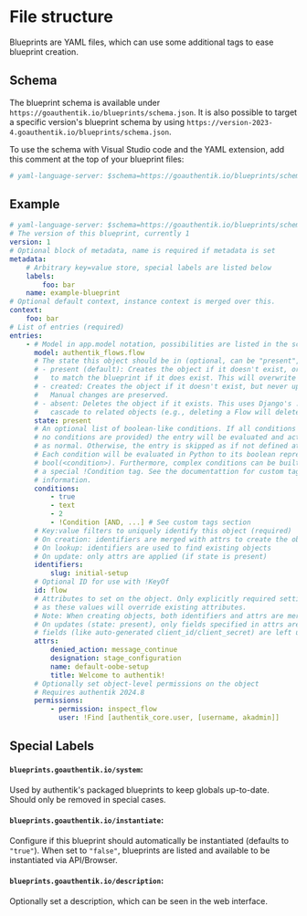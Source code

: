 # File structure

Blueprints are YAML files, which can use some additional tags to ease blueprint creation.

## Schema

The blueprint schema is available under `https://goauthentik.io/blueprints/schema.json`. It is also possible to target a specific version's blueprint schema by using `https://version-2023-4.goauthentik.io/blueprints/schema.json`.

To use the schema with Visual Studio code and the YAML extension, add this comment at the top of your blueprint files:

```yaml
# yaml-language-server: $schema=https://goauthentik.io/blueprints/schema.json
```

## Example

```yaml
# yaml-language-server: $schema=https://goauthentik.io/blueprints/schema.json
# The version of this blueprint, currently 1
version: 1
# Optional block of metadata, name is required if metadata is set
metadata:
    # Arbitrary key=value store, special labels are listed below
    labels:
        foo: bar
    name: example-blueprint
# Optional default context, instance context is merged over this.
context:
    foo: bar
# List of entries (required)
entries:
    - # Model in app.model notation, possibilities are listed in the schema (required)
      model: authentik_flows.flow
      # The state this object should be in (optional, can be "present", "created" or "absent")
      # - present (default): Creates the object if it doesn't exist, or updates all attrs fields
      #   to match the blueprint if it does exist. This will overwrite any manual changes.
      # - created: Creates the object if it doesn't exist, but never updates it afterward.
      #   Manual changes are preserved.
      # - absent: Deletes the object if it exists. This uses Django's .delete() which may
      #   cascade to related objects (e.g., deleting a Flow will delete its FlowStageBindings).
      state: present
      # An optional list of boolean-like conditions. If all conditions match (or
      # no conditions are provided) the entry will be evaluated and acted upon
      # as normal. Otherwise, the entry is skipped as if not defined at all.
      # Each condition will be evaluated in Python to its boolean representation
      # bool(<condition>). Furthermore, complex conditions can be built using
      # a special !Condition tag. See the documentattion for custom tags for more
      # information.
      conditions:
          - true
          - text
          - 2
          - !Condition [AND, ...] # See custom tags section
      # Key:value filters to uniquely identify this object (required)
      # On creation: identifiers are merged with attrs to create the object
      # On lookup: identifiers are used to find existing objects
      # On update: only attrs are applied (if state is present)
      identifiers:
          slug: initial-setup
      # Optional ID for use with !KeyOf
      id: flow
      # Attributes to set on the object. Only explicitly required settings should be stated
      # as these values will override existing attributes.
      # Note: When creating objects, both identifiers and attrs are merged together.
      # On updates (state: present), only fields specified in attrs are modified - other
      # fields (like auto-generated client_id/client_secret) are left unchanged.
      attrs:
          denied_action: message_continue
          designation: stage_configuration
          name: default-oobe-setup
          title: Welcome to authentik!
      # Optionally set object-level permissions on the object
      # Requires authentik 2024.8
      permissions:
          - permission: inspect_flow
            user: !Find [authentik_core.user, [username, akadmin]]
```

## Special Labels

#### `blueprints.goauthentik.io/system`:

Used by authentik's packaged blueprints to keep globals up-to-date. Should only be removed in special cases.

#### `blueprints.goauthentik.io/instantiate`:

Configure if this blueprint should automatically be instantiated (defaults to `"true"`). When set to `"false"`, blueprints are listed and available to be instantiated via API/Browser.

#### `blueprints.goauthentik.io/description`:

Optionally set a description, which can be seen in the web interface.
